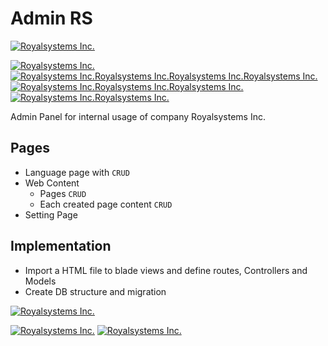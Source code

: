 # Admin RS

[![Royalsystems Inc.](https://www.royalsystems.md/img/small50.png)](https://www.royalsystems.md)

[![Royalsystems Inc.](https://forthebadge.com/images/badges/uses-html.svg)](https://www.royalsystems.md)
[![Royalsystems Inc.Royalsystems Inc.Royalsystems Inc.Royalsystems Inc.](https://forthebadge.com/images/badges/uses-css.svg)](https://www.royalsystems.md)
[![Royalsystems Inc.Royalsystems Inc.Royalsystems Inc.](https://forthebadge.com/images/badges/uses-js.svg)](https://www.royalsystems.md)
[![Royalsystems Inc.Royalsystems Inc.](https://forthebadge.com/images/badges/uses-brains.svg)](https://www.royalsystems.md)

Admin Panel for internal usage of company Royalsystems Inc.

Pages
---
- Language page with `CRUD`
- Web Content
    - Pages `CRUD`
    - Each created page content `CRUD`
- Setting Page

Implementation
---

- Import a HTML file to blade views and define routes, Controllers and Models
- Create DB structure and migration

[![Royalsystems Inc.](https://encrypted-tbn0.gstatic.com/images?q=tbn%3AANd9GcShuR55IiNo5TEk9cWFwTZLspsQy6_v6F3ZMw&usqp=CAU)](https://www.royalsystems.md)

[![Royalsystems Inc.](https://forthebadge.com/images/badges/built-by-developers.svg)](https://www.royalsystems.md)
[![Royalsystems Inc.](https://forthebadge.com/images/badges/built-with-love.svg)](https://www.royalsystems.md)
